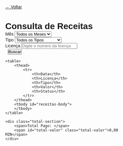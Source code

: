 <html><head><base href="https://example.com"><style>
* {
    box-sizing: border-box;
    margin: 0;
    padding: 0;
    font-family: Arial, sans-serif;
}

body {
    padding: 20px;
    background: #f5f5f5;
}

.container {
    max-width: 1200px;
    margin: 0 auto;
    background: white;
    padding: 20px;
    border-radius: 8px;
    box-shadow: 0 2px 4px rgba(0,0,0,0.1);
}

.back-button {
    display: inline-block;
    margin-bottom: 20px;
    padding: 8px 16px;
    background: #6c757d;
    color: white;
    text-decoration: none;
    border-radius: 4px;
    transition: background 0.3s ease;
}

.back-button:hover {
    background: #5a6268;
}

.filter-section {
    display: grid;
    grid-template-columns: repeat(auto-fit, minmax(200px, 1fr));
    gap: 15px;
    margin-bottom: 20px;
}

.input-group {
    display: flex;
    flex-direction: column;
}

label {
    margin-bottom: 5px;
    color: #666;
}

input, select {
    padding: 8px;
    border: 1px solid #ddd;
    border-radius: 4px;
    font-size: 14px;
}

button {
    padding: 8px 16px;
    background: #007bff;
    color: white;
    border: none;
    border-radius: 4px;
    cursor: pointer;
    transition: background 0.3s ease;
}

button:hover {
    background: #0056b3;
}

table {
    width: 100%;
    border-collapse: collapse;
    margin-top: 20px;
}

th, td {
    padding: 12px;
    text-align: left;
    border-bottom: 1px solid #ddd;
}

th {
    background: #f8f9fa;
    font-weight: bold;
}

tr:hover {
    background: #f5f5f5;
}

.status-pago {
    color: #28a745;
    font-weight: bold;
}

.status-pendente {
    color: #dc3545;
    font-weight: bold;
}

.total-section {
    margin-top: 20px;
    padding: 15px;
    background: #f8f9fa;
    border-radius: 4px;
    border: 1px solid #ddd;
}

.total-valor {
    font-size: 18px;
    font-weight: bold;
    color: #28a745;
}

@media (max-width: 768px) {
    .filter-section {
        grid-template-columns: 1fr;
    }
    
    table {
        display: block;
        overflow-x: auto;
    }
}
</style></head><body>
<div class="container">
    <a href="https://example.com/dashboard" class="back-button">← Voltar</a>
    <h1>Consulta de Receitas</h1>
    <div class="filter-section">
        <div class="input-group">
            <label for="mes">Mês</label>
            <select id="mes">
                <option value="todos">Todos os Meses</option>
                <option value="1">Janeiro</option>
                <option value="2">Fevereiro</option>
                <option value="3">Março</option>
                <option value="4">Abril</option>
                <option value="5">Maio</option>
                <option value="6">Junho</option>
                <option value="7">Julho</option>
                <option value="8">Agosto</option>
                <option value="9">Setembro</option>
                <option value="10">Outubro</option>
                <option value="11">Novembro</option>
                <option value="12">Dezembro</option>
            </select>
        </div>
        <div class="input-group">
            <label for="tipo">Tipo</label>
            <select id="tipo">
                <option value="">Todos os Tipos</option>
                <option value="Camiao">Camiao</option>
                <option value="Multa">Multa</option>
                <option value="Taxe de Mercadoria">Taxe de Mercadoria</option>
                <option value="Taxi de Passageiro">Taxi de Passageiro</option>
                <option value="Transporte Funembre">Transporte Funembre</option>
                <option value="Taxi por Aplicativo">Taxi por Aplicativo</option>
            </select>
        </div>
        <div class="input-group">
            <label for="licenca">Licença</label>
            <input type="text" id="licenca" placeholder="Digite o número da licença" oninput="buscarReceitas()">
        </div>
        <div class="input-group">
            <label>&nbsp;</label>
            <button onclick="buscarReceitas()">Buscar</button>
        </div>
    </div>

    <table>
        <thead>
            <tr>
                <th>Data</th>
                <th>Licença</th>
                <th>Tipo</th>
                <th>Valor</th>
                <th>Status</th>
            </tr>
        </thead>
        <tbody id="receitas-body">
        </tbody>
    </table>

    <div class="total-section">
        <span>Total Pago: </span>
        <span id="total-valor" class="total-valor">0,00 MZN</span>
    </div>
</div>

<script>
function buscarReceitas() {
    const mes = document.getElementById('mes').value;
    const licenca = document.getElementById('licenca').value;
    const tipo = document.getElementById('tipo').value;
    
    const dadosPorMes = {
        1: [
            {data: '2024-01-15', licenca: 'ABC123', tipo: 'Camiao', valor: 150.00, status: 'Pago'},
            {data: '2024-01-10', licenca: 'XYZ789', tipo: 'Multa', valor: 293.47, status: 'Pendente'},
            {data: '2024-01-05', licenca: 'DEF456', tipo: 'Taxe de Mercadoria', valor: 85.90, status: 'Pago'}
        ],
        2: [
            {data: '2024-02-05', licenca: 'MNO345', tipo: 'Taxi por Aplicativo', valor: 180.00, status: 'Pago'},
            {data: '2024-02-12', licenca: 'PQR678', tipo: 'Taxe de Mercadoria', valor: 95.50, status: 'Pago'}
        ],
        3: [
            {data: '2024-03-03', licenca: 'YZA567', tipo: 'Taxi de Passageiro', valor: 680.00, status: 'Pago'},
            {data: '2024-03-08', licenca: 'BCD890', tipo: 'Transporte Funembre', valor: 110.00, status: 'Pago'}
        ],
        4: [
            {data: '2024-04-05', licenca: 'HIJ456', tipo: 'Multa', valor: 890.00, status: 'Pago'},
            {data: '2024-04-15', licenca: 'KLM789', tipo: 'Camiao', valor: 450.00, status: 'Pendente'}
        ],
        5: [
            {data: '2024-05-10', licenca: 'NOP012', tipo: 'Taxi por Aplicativo', valor: 320.00, status: 'Pago'},
            {data: '2024-05-20', licenca: 'QRS345', tipo: 'Transporte Funembre', valor: 550.00, status: 'Pendente'}
        ],
        6: [
            {data: '2024-06-08', licenca: 'TUV678', tipo: 'Taxe de Mercadoria', valor: 270.00, status: 'Pago'},
            {data: '2024-06-25', licenca: 'WXY901', tipo: 'Taxi de Passageiro', valor: 420.00, status: 'Pago'}
        ],
        7: [
            {data: '2024-07-12', licenca: 'ZAB234', tipo: 'Multa', valor: 150.00, status: 'Pendente'},
            {data: '2024-07-30', licenca: 'CDE567', tipo: 'Camiao', valor: 680.00, status: 'Pago'}
        ],
        8: [
            {data: '2024-08-05', licenca: 'FGH890', tipo: 'Taxi por Aplicativo', valor: 230.00, status: 'Pago'},
            {data: '2024-08-18', licenca: 'IJK123', tipo: 'Transporte Funembre', valor: 490.00, status: 'Pago'}
        ],
        9: [
            {data: '2024-09-10', licenca: 'LMN456', tipo: 'Taxe de Mercadoria', valor: 340.00, status: 'Pendente'},
            {data: '2024-09-22', licenca: 'OPQ789', tipo: 'Taxi de Passageiro', valor: 560.00, status: 'Pago'}
        ],
        10: [
            {data: '2024-10-08', licenca: 'RST012', tipo: 'Multa', valor: 420.00, status: 'Pago'},
            {data: '2024-10-25', licenca: 'UVW345', tipo: 'Camiao', valor: 730.00, status: 'Pendente'}
        ],
        11: [
            {data: '2024-11-15', licenca: 'XYZ678', tipo: 'Taxi por Aplicativo', valor: 280.00, status: 'Pago'},
            {data: '2024-11-28', licenca: 'ABC901', tipo: 'Transporte Funembre', valor: 620.00, status: 'Pago'}
        ],
        12: [
            {data: '2024-12-05', licenca: 'DEF234', tipo: 'Taxe de Mercadoria', valor: 390.00, status: 'Pendente'},
            {data: '2024-12-20', licenca: 'GHI567', tipo: 'Taxi de Passageiro', valor: 480.00, status: 'Pago'}
        ]
    };
    
    const tbody = document.getElementById('receitas-body');
    tbody.innerHTML = '';
    
    let receitasFiltradas = [];
    if (mes === 'todos') {
        Object.values(dadosPorMes).forEach(mesReceitas => {
            receitasFiltradas = receitasFiltradas.concat(mesReceitas);
        });
    } else {
        receitasFiltradas = dadosPorMes[mes] || [];
    }
    
    let receitasFinal = receitasFiltradas;
    
    if (licenca) {
        receitasFinal = receitasFinal.filter(r => r.licenca.toLowerCase().includes(licenca.toLowerCase()));
    }
    
    if (tipo) {
        receitasFinal = receitasFinal.filter(r => r.tipo === tipo);
    }
    
    let totalPago = 0;
    
    receitasFinal.forEach(receita => {
        if (receita.status === 'Pago') {
            totalPago += receita.valor;
        }
        
        const tr = document.createElement('tr');
        tr.innerHTML = `
            <td>${formatarData(receita.data)}</td>
            <td>${receita.licenca}</td>
            <td>${receita.tipo}</td>
            <td>${receita.valor.toFixed(2)} MZN</td>
            <td class="status-${receita.status.toLowerCase()}">${receita.status}</td>
        `;
        tbody.appendChild(tr);
    });
    
    document.getElementById('total-valor').textContent = `${totalPago.toFixed(2)} MZN`;
}

function formatarData(data) {
    return new Date(data).toLocaleDateString('pt-BR');
}

// Carregar dados iniciais
document.addEventListener('DOMContentLoaded', function() {
    buscarReceitas();
});
</script>
</body></html>

